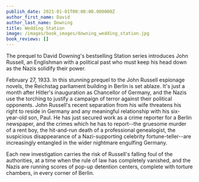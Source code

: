 ```yaml
---
publish_date: 2021-01-01T00:00:00.000000Z
author_first_name: David
author_last_name: Downing
title: Wedding Station
image: /images/book_images/downing_wedding_station.jpg
book_reviews: []
---
```

The prequel to David Downing's bestselling Station series introduces John Russell, an Englishman with a political past who must keep his head down as the Nazis solidify their power.

February 27, 1933. In this stunning prequel to the John Russell espionage novels, the Reichstag parliament building in Berlin is set ablaze. It's just a month after Hitler's inauguration as Chancellor of Germany, and the Nazis use the torching to justify a campaign of terror against their political opponents. John Russell's recent separation from his wife threatens his right to reside in Germany and any meaningful relationship with his six-year-old son, Paul. He has just secured work as a crime reporter for a Berlin newspaper, and the crimes which he has to report--the gruesome murder of a rent boy, the hit-and-run death of a professional genealogist, the suspicious disappearance of a Nazi-supporting celebrity fortune-teller--are increasingly entangled in the wider nightmare engulfing Germany.

Each new investigation carries the risk of Russell's falling foul of the authorities, at a time when the rule of law has completely vanished, and the Nazis are running scores of pop-up detention centers, complete with torture chambers, in every corner of Berlin.